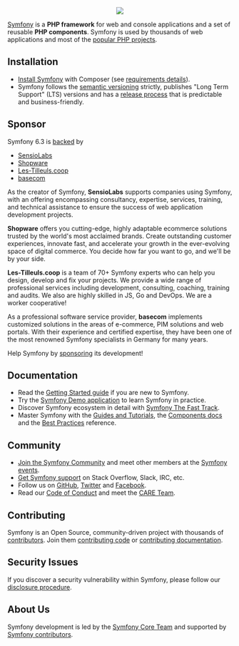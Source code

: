 <p align="center"><a href="https://symfony.com" target="_blank">
    <img src="https://symfony.com/logos/symfony_black_02.svg">
</a></p>

[Symfony][1] is a **PHP framework** for web and console applications and a set
of reusable **PHP components**. Symfony is used by thousands of web
applications and most of the [popular PHP projects][2].

Installation
------------

* [Install Symfony][4] with Composer (see [requirements details][3]).
* Symfony follows the [semantic versioning][5] strictly, publishes "Long Term
  Support" (LTS) versions and has a [release process][6] that is predictable and
  business-friendly.

Sponsor
-------

Symfony 6.3 is [backed][27] by
- [SensioLabs][28]
- [Shopware][29]
- [Les-Tilleuls.coop][30]
- [basecom][31]

As the creator of Symfony, **SensioLabs** supports companies using Symfony,
with an offering encompassing consultancy, expertise, services, training, and
technical assistance to ensure the success of web application development projects.

**Shopware** offers you cutting-edge, highly adaptable ecommerce solutions trusted
by the world's most acclaimed brands. Create outstanding customer experiences,
innovate fast, and accelerate your growth in the ever-evolving space of digital
commerce. You decide how far you want to go, and we'll be by your side.

**Les-Tilleuls.coop** is a team of 70+ Symfony experts who can help you design,
develop and fix your projects. We provide a wide range of professional services
including development, consulting, coaching, training and audits. We also are
highly skilled in JS, Go and DevOps. We are a worker cooperative!

As a professional software service provider, **basecom** implements customized
solutions in the areas of e-commerce, PIM solutions and web portals. With their
experience and certified expertise, they have been one of the most renowned
Symfony specialists in Germany for many years.

Help Symfony by [sponsoring][32] its development!

Documentation
-------------

* Read the [Getting Started guide][7] if you are new to Symfony.
* Try the [Symfony Demo application][23] to learn Symfony in practice.
* Discover Symfony ecosystem in detail with [Symfony The Fast Track][26].
* Master Symfony with the [Guides and Tutorials][8], the [Components docs][9]
  and the [Best Practices][10] reference.

Community
---------

* [Join the Symfony Community][11] and meet other members at the [Symfony events][12].
* [Get Symfony support][13] on Stack Overflow, Slack, IRC, etc.
* Follow us on [GitHub][14], [Twitter][15] and [Facebook][16].
* Read our [Code of Conduct][24] and meet the [CARE Team][25].

Contributing
------------

Symfony is an Open Source, community-driven project with thousands of
[contributors][19]. Join them [contributing code][17] or [contributing documentation][18].

Security Issues
---------------

If you discover a security vulnerability within Symfony, please follow our
[disclosure procedure][20].

About Us
--------

Symfony development is led by the [Symfony Core Team][22]
and supported by [Symfony contributors][19].

[1]: https://symfony.com
[2]: https://symfony.com/projects
[3]: https://symfony.com/doc/current/reference/requirements.html
[4]: https://symfony.com/doc/current/setup.html
[5]: https://semver.org
[6]: https://symfony.com/doc/current/contributing/community/releases.html
[7]: https://symfony.com/doc/current/page_creation.html
[8]: https://symfony.com/doc/current/index.html
[9]: https://symfony.com/doc/current/components/index.html
[10]: https://symfony.com/doc/current/best_practices/index.html
[11]: https://symfony.com/community
[12]: https://symfony.com/events/
[13]: https://symfony.com/support
[14]: https://github.com/symfony
[15]: https://twitter.com/symfony
[16]: https://www.facebook.com/SymfonyFramework/
[17]: https://symfony.com/doc/current/contributing/code/index.html
[18]: https://symfony.com/doc/current/contributing/documentation/index.html
[19]: https://symfony.com/contributors
[20]: https://symfony.com/security
[22]: https://symfony.com/doc/current/contributing/code/core_team.html
[23]: https://github.com/symfony/symfony-demo
[24]: https://symfony.com/coc
[25]: https://symfony.com/doc/current/contributing/code_of_conduct/care_team.html
[26]: https://symfony.com/book
[27]: https://symfony.com/backers
[28]: https://sensiolabs.com
[29]: https://www.shopware.com
[30]: https://les-tilleuls.coop
[31]: https://basecom.de
[32]: https://symfony.com/sponsor
